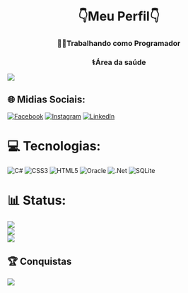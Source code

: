 <h1 align="center">👇Meu Perfil👇</h1>
<h3 align="center"> 🧑‍💻Trabalhando como Programador </h3>
<h3 align="center"> ⚕️Área da saúde </h3>

[![](https://visitcount.itsvg.in/api?id=Consoni21&icon=0&color=0)](https://visitcount.itsvg.in)

## 🌐 Midias Sociais:
[![Facebook](https://img.shields.io/badge/Facebook-%231877F2.svg?logo=Facebook&logoColor=white)](https://www.facebook.com/profile.php?id=100005740247372) [![Instagram](https://img.shields.io/badge/Instagram-%23E4405F.svg?logo=Instagram&logoColor=white)](https://instagram.com//consoni__) [![LinkedIn](https://img.shields.io/badge/LinkedIn-%230077B5.svg?logo=linkedin&logoColor=white)](www.linkedin.com/in/gabriel-consoni-387148305) 

# 💻 Tecnologias:
![C#](https://img.shields.io/badge/c%23-%23239120.svg?style=for-the-badge&logo=csharp&logoColor=white) ![CSS3](https://img.shields.io/badge/css3-%231572B6.svg?style=for-the-badge&logo=css3&logoColor=white) ![HTML5](https://img.shields.io/badge/html5-%23E34F26.svg?style=for-the-badge&logo=html5&logoColor=white) ![Oracle](https://img.shields.io/badge/Oracle-F80000?style=for-the-badge&logo=oracle&logoColor=white) ![.Net](https://img.shields.io/badge/.NET-5C2D91?style=for-the-badge&logo=.net&logoColor=white) ![SQLite](https://img.shields.io/badge/sqlite-%2307405e.svg?style=for-the-badge&logo=sqlite&logoColor=white)
# 📊 Status:
![](https://github-readme-stats.vercel.app/api?username=Consoni21&theme=dark&hide_border=false&include_all_commits=true&count_private=false)<br/>
![](https://github-readme-streak-stats.herokuapp.com/?user=Consoni21&theme=dark&hide_border=false)<br/>
![](https://github-readme-stats.vercel.app/api/top-langs/?username=Consoni21&theme=dark&hide_border=false&include_all_commits=true&count_private=false&layout=compact)

## 🏆 Conquistas
![](https://github-profile-trophy.vercel.app/?username=Consoni21&theme=radical&no-frame=false&no-bg=false&margin-w=4)



